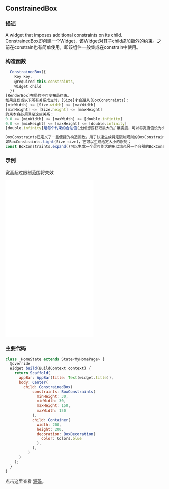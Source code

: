 ## ConstrainedBox

### 描述
A widget that imposes additional constraints on its child.  
ConstrainedBox即创建一个Widget，该Widget对其子child施加额外的约束。之前在constrain也有简单使用，即该组件一般集成在constrain中使用。

### 构造函数
```javascript
  ConstrainedBox({
    Key key,
    @required this.constraints,
    Widget child
  })
[RenderBox]布局的不可变布局约束。
如果且仅当以下所有关系成立时，[Size]才会遵从[BoxConstraints]：
[minWidth] <= [Size.width] <= [maxWidth]
[minHeight] <= [Size.height] <= [maxHeight]
约束本身必须满足这些关系：
0.0 <= [minWidth] <= [maxWidth] <= [double.infinity]
0.0 <= [minHeight] <= [maxHeight] <= [double.infinity]
[double.infinity]是每个约束的合法值(比如想要获取最大的扩展宽度，可以将宽度值设为double.infinity)

BoxConstraints还定义了一些便捷的构造函数，用于快速生成特定限制规则的BoxConstraints，
如BoxConstraints.tight(Size size)，它可以生成给定大小的限制；
const BoxConstraints.expand()可以生成一个尽可能大的用以填充另一个容器的BoxConstraints。
```


### 示例  
宽高超过限制范围将失效
<iframe src="./web/index.html" width="280px" height="500px" frameborder="0" scrolling="no"></iframe>

### 主要代码
```javascript
class _HomeState extends State<MyHomePage> {
  @override
  Widget build(BuildContext context) {
    return Scaffold(
      appBar: AppBar(title: Text(widget.title)),
      body: Center(
        child: ConstrainedBox(
            constraints: BoxConstraints(
              minHeight: 30,
              minWidth: 30,
              maxHeight: 150,
              maxWidth: 150
            ),
            child: Container(
              width: 200,
              height: 200,
              decoration: BoxDecoration(
                color: Colors.blue
              ),
            ),
          )
      )
    );
  }
}
```

点击这里查看 [源码](./web/main.dart)。

